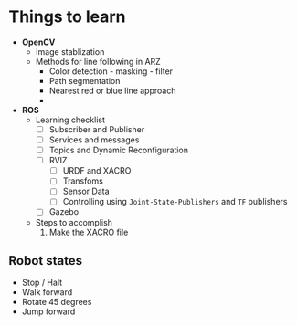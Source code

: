 # Things to learn
- **OpenCV**
    - Image stablization
    - Methods for line following in ARZ
        - Color detection - masking - filter
        - Path segmentation
        - Nearest red or blue line approach
        - 
- **ROS**
    - Learning checklist
        - [ ] Subscriber and Publisher
        - [ ] Services and messages
        - [ ] Topics and Dynamic Reconfiguration
        - [ ] RVIZ
            - [ ] URDF and XACRO
            - [ ] Transfoms 
            - [ ] Sensor Data
            - [ ] Controlling using `Joint-State-Publishers` and `TF` publishers
        - [ ] Gazebo
    - Steps to accomplish
        1. Make the XACRO file 


## Robot states
- Stop / Halt
- Walk forward
- Rotate 45 degrees
- Jump forward